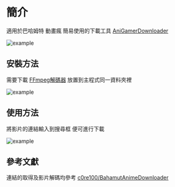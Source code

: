 # 簡介

適用於巴哈姆特 動畫瘋
簡易使用的下載工具
[AniGamerDownloader](https://github.com/sakuraakira/AniGamerDownloader/releases)

![example](https://i.imgur.com/5eIA5ru.png)


## 安裝方法

需要下載 [FFmpeg解碼器](https://ffmpeg.org/download.html) 放置到主程式同一資料夾裡

![example](https://i.imgur.com/yawZWly.png)



## 使用方法

將影片的連結輸入到搜尋框 便可進行下載

![example](https://i.imgur.com/8Yizy4o.png)



## 參考文獻



連結的取得及影片解碼均參考 [c0re100/BahamutAnimeDownloader](https://github.com/c0re100/BahamutAnimeDownloader/)
